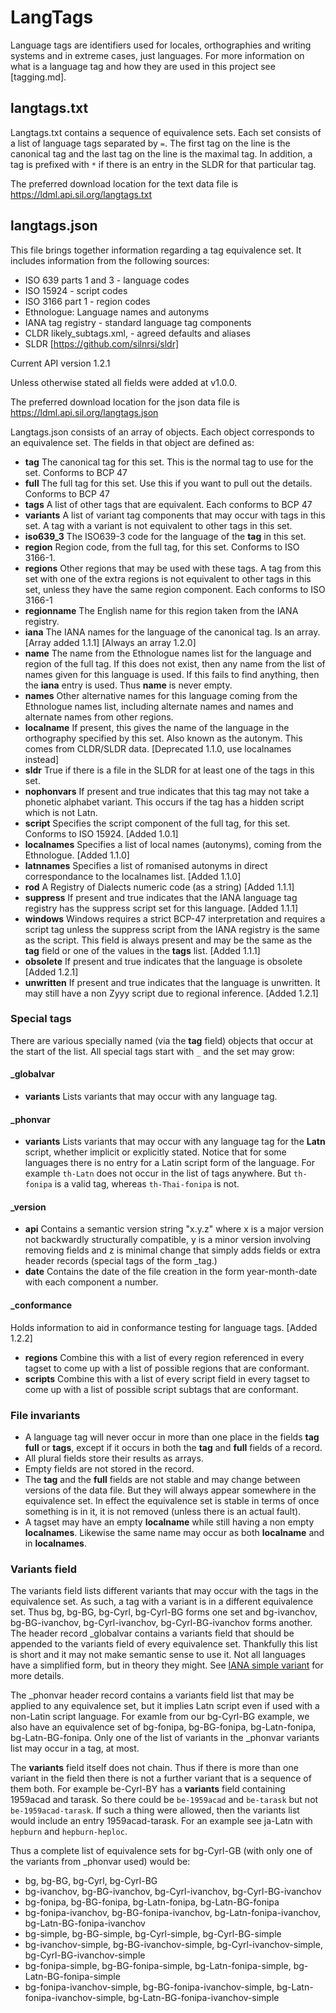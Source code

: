 # LangTags

Language tags are identifiers used for locales, orthographies and writing systems and in extreme cases, just languages. For more information on what is a language tag and how they are used in this project see [tagging.md].

## langtags.txt

Langtags.txt contains a sequence of equivalence sets. Each set consists of a list of language tags separated by `=`. The first tag on the line is the canonical tag and the last tag on the line is the maximal tag. In addition, a tag is prefixed with `*` if there is an entry in the SLDR for that particular tag.

The preferred download location for the text data file is <https://ldml.api.sil.org/langtags.txt>

## langtags.json

This file brings together information regarding a tag equivalence set. It includes information from the following sources:

- ISO 639 parts 1 and 3 - language codes
- ISO 15924 - script codes
- ISO 3166 part 1 - region codes
- Ethnologue: Language names and autonyms
- IANA tag registry - standard language tag components
- CLDR likely\_subtags.xml,  - agreed defaults and aliases
- SLDR [https://github.com/silnrsi/sldr]

Current API version 1.2.1

Unless otherwise stated all fields were added at v1.0.0. 

The preferred download location for the json data file is <https://ldml.api.sil.org/langtags.json>

Langtags.json consists of an array of objects. Each object corresponds to an equivalence set. The fields in that object are defined as:

- **tag** The canonical tag for this set. This is the normal tag to use for the set. Conforms to BCP 47
- **full** The full tag for this set. Use this if you want to pull out the details. Conforms to BCP 47
- **tags** A list of other tags that are equivalent. Each conforms to BCP 47
- **variants** A list of variant tag components that may occur with tags in this set. A tag with a variant is not equivalent to other tags in this set.
- **iso639_3** The ISO639-3 code for the language of the **tag** in this set.
- **region** Region code, from the full tag, for this set. Conforms to ISO 3166-1.
- **regions** Other regions that may be used with these tags. A tag from this set with one of the extra regions is not equivalent to other tags in this set, unless they have the same region component. Each conforms to ISO 3166-1
- **regionname** The English name for this region taken from the IANA registry.
- **iana** The IANA names for the language of the canonical tag. Is an array. \[Array added 1.1.1\] \[Always an array 1.2.0\]
- **name** The name from the Ethnologue names list for the language and region of the full tag. If this does not exist, then any name from the list of names given for this language is used. If this fails to find anything, then the **iana** entry is used. Thus **name** is never empty.
- **names** Other alternative names for this language coming from the Ethnologue names list, including alternate names and names and alternate names from other regions.
- **localname** If present, this gives the name of the language in the orthography specified by this set. Also known as the autonym. This comes from CLDR/SLDR data. \[Deprecated 1.1.0, use localnames instead\]
- **sldr** True if there is a file in the SLDR for at least one of the tags in this set.
- **nophonvars** If present and true indicates that this tag may not take a phonetic alphabet variant. This occurs if the tag has a hidden script which is not Latn.
- **script** Specifies the script component of the full tag, for this set. Conforms to ISO 15924. \[Added 1.0.1\]
- **localnames** Specifies a list of local names (autonyms), coming from the Ethnologue. \[Added 1.1.0\]
- **latnnames** Specifies a list of romanised autonyms in direct correspondance to the localnames list. \[Added 1.1.0\]
- **rod** A Registry of Dialects numeric code \(as a string\) \[Added 1.1.1\]
- **suppress** If present and true indicates that the IANA language tag registry has the suppress script set for this language. \[Added 1.1.1\]
- **windows** Windows requires a strict BCP-47 interpretation and requires a script tag unless the suppress script from the IANA registry is the same as the script. This field is always present and may be the same as the **tag** field or one of the values in the **tags** list. \[Added 1.1.1\]
- **obsolete** If present and true indicates that the language is obsolete \[Added 1.2.1\]
- **unwritten** If present and true indicates that the language is unwritten. It may still have a non Zyyy script due to regional inference. \[Added 1.2.1\]

### Special tags

There are various specially named (via the **tag** field) objects that occur at the start of the list. All special tags start with `_` and the set may grow:

#### _globalvar

- **variants** Lists variants that may occur with any language tag.

#### _phonvar

- **variants** Lists variants that may occur with any language tag for the **Latn** script, whether implicit or explicitly stated. Notice that for some languages there is no entry for a Latin script form of the language. For example `th-Latn` does not occur in the list of tags anywhere. But `th-fonipa` is a valid tag, whereas `th-Thai-fonipa` is not.

#### _version

- **api** Contains a semantic version string "x.y.z" where x is a major version not backwardly structurally compatible, y is a minor version involving removing fields and z is minimal change that simply adds fields or extra header records (special tags of the form \_tag.)
- **date** Contains the date of the file creation in the form year-month-date with each component a number.

#### _conformance

Holds information to aid in conformance testing for language tags. \[Added 1.2.2\]

- **regions** Combine this with a list of every region referenced in every tagset to come up with a list of possible regions that are conformant.
- **scripts** Combine this with a list of every script field in every tagset to come up with a list of possible script subtags that are conformant.

### File invariants

- A language tag will never occur in more than one place in the fields **tag** **full** or **tags**, except if it occurs in both the **tag** and **full** fields of a record.
- All plural fields store their results as arrays.
- Empty fields are not stored in the record.
- The **tag** and the **full** fields are not stable and may change between versions of the data file. But they will always appear somewhere in the equivalence set. In effect the equivalence set is stable in terms of once something is in it, it is not removed (unless there is an actual fault).
- A tagset may have an empty **localname** while still having a non empty **localnames**. Likewise the same name may occur as both **localname** and in **localnames**.

### Variants field

The variants field lists different variants that may occur with the tags in the equivalence set. As such, a tag with a variant is in a different equivalence set. Thus bg, bg-BG, bg-Cyrl, bg-Cyrl-BG forms one set and bg-ivanchov, bg-BG-ivanchov, bg-Cyrl-ivanchov, bg-Cyrl-BG-ivanchov forms another. The header record \_globalvar contains a variants field that should be appended to the variants field of every equivalence set. Thankfully this list is short and it may not make semantic sense to use it. Not all languages have a simplified form, but in theory they might. See [IANA simple variant](https://www.iana.org/assignments/lang-subtags-templates/simple.txt) for more details.

The \_phonvar header record contains a variants field list that may be applied to any equivalence set, but it implies Latn script even if used with a non-Latin script language. For examle from our bg-Cyrl-BG example, we also have an equivalence set of bg-fonipa, bg-BG-fonipa, bg-Latn-fonipa, bg-Latn-BG-fonipa. Only one of the list of variants in the \_phonvar variants list may occur in a tag, at most.

The **variants** field itself does not chain. Thus if there is more than one variant in the field then there is not a further variant that is a sequence of them both. For example be-Cyrl-BY has a **variants** field containing 1959acad and tarask. So there could be `be-1959acad` and `be-tarask` but not `be-1959acad-tarask`. If such a thing were allowed, then the variants list would include an entry 1959acad-tarask. For an example see ja-Latn with `hepburn` and `hepburn-heploc`.

Thus a complete list of equivalence sets for bg-Cyrl-GB (with only one of the variants from \_phonvar used) would be:

- bg, bg-BG, bg-Cyrl, bg-Cyrl-BG
- bg-ivanchov, bg-BG-ivanchov, bg-Cyrl-ivanchov, bg-Cyrl-BG-ivanchov
- bg-fonipa, bg-BG-fonipa, bg-Latn-fonipa, bg-Latn-BG-fonipa 
- bg-fonipa-ivanchov, bg-BG-fonipa-ivanchov, bg-Latn-fonipa-ivanchov, bg-Latn-BG-fonipa-ivanchov
- bg-simple, bg-BG-simple, bg-Cyrl-simple, bg-Cyrl-BG-simple
- bg-ivanchov-simple, bg-BG-ivanchov-simple, bg-Cyrl-ivanchov-simple, bg-Cyrl-BG-ivanchov-simple
- bg-fonipa-simple, bg-BG-fonipa-simple, bg-Latn-fonipa-simple, bg-Latn-BG-fonipa-simple
- bg-fonipa-ivanchov-simple, bg-BG-fonipa-ivanchov-simple, bg-Latn-fonipa-ivanchov-simple, bg-Latn-BG-fonipa-ivanchov-simple
